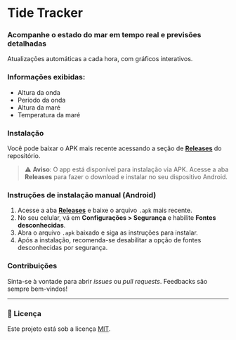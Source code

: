 # Tide Tracker
### Acompanhe o estado do mar em tempo real e previsões detalhadas
Atualizações automáticas a cada hora, com gráficos interativos.


### Informações exibidas:
- Altura da onda
- Período da onda
- Altura da maré
- Temperatura da maré

### Instalação
Você pode baixar o APK mais recente acessando a seção de [**Releases**](https://github.com/MaraLeao/TideTracker/releases)  do repositório.

> ⚠️ **Aviso**: O app está disponível para instalação via APK. Acesse a aba **Releases** para fazer o download e instalar no seu dispositivo Android.

### Instruções de instalação manual (Android)

1. Acesse a aba [**Releases**](https://github.com/MaraLeao/TideTracker/releases) e baixe o arquivo `.apk` mais recente.
2. No seu celular, vá em **Configurações > Segurança** e habilite **Fontes desconhecidas**.
3. Abra o arquivo `.apk` baixado e siga as instruções para instalar.
4. Após a instalação, recomenda-se desabilitar a opção de fontes desconhecidas por segurança.

### Contribuições
Sinta-se à vontade para abrir *issues* ou *pull requests*. Feedbacks são sempre bem-vindos!


---
### 📌 Licença
Este projeto está sob a licença [MIT](LICENSE).


